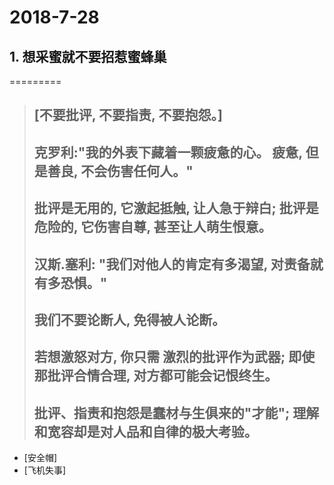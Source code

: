 # 2018-7-28
## 1. 想采蜜就不要招惹蜜蜂巢
=========
>## 	[不要批评, 不要指责, 不要抱怨。]
>## 	克罗利:"我的外表下藏着一颗疲惫的心。 疲惫, 但是善良, 不会伤害任何人。"
>## 	批评是无用的, 它激起抵触, 让人急于辩白; 批评是危险的, 它伤害自尊, 甚至让人萌生恨意。 
>## 	汉斯.塞利: "我们对他人的肯定有多渴望, 对责备就有多恐惧。"
>## 	我们不要论断人, 免得被人论断。
>## 	若想激怒对方, 你只需 激烈的批评作为武器; 即使那批评合情合理, 对方都可能会记恨终生。
>## 	批评、指责和抱怨是蠢材与生俱来的"才能"; 理解和宽容却是对人品和自律的极大考验。
-	[安全帽]
-	[飞机失事]